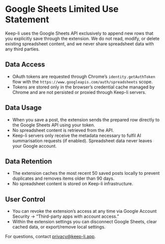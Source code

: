 # Google Sheets Limited Use Statement

Keep-li uses the Google Sheets API exclusively to append new rows that you explicitly save through the extension. We do not read, modify, or delete existing spreadsheet content, and we never share spreadsheet data with any third parties.

## Data Access

- OAuth tokens are requested through Chrome’s `identity.getAuthToken` flow with the `https://www.googleapis.com/auth/spreadsheets` scope.
- Tokens are stored only in the browser’s credential cache managed by Chrome and are not persisted or proxied through Keep-li servers.

## Data Usage

- When you save a post, the extension sends the prepared row directly to the Google Sheets API using your token.
- No spreadsheet content is retrieved from the API.
- Keep-li servers only receive the metadata necessary to fulfil AI summarisation requests (if enabled). Spreadsheet data never leaves your Google account.

## Data Retention

- The extension caches the most recent 50 saved posts locally to prevent duplicates and removes items older than 90 days.
- No spreadsheet content is stored on Keep-li infrastructure.

## User Control

- You can revoke the extension’s access at any time via Google Account Security → “Third-party apps with account access.”
- Within the extension settings you can disconnect Google Sheets, clear cached data, or export/remove local settings.

For questions, contact privacy@keep-li.app.
